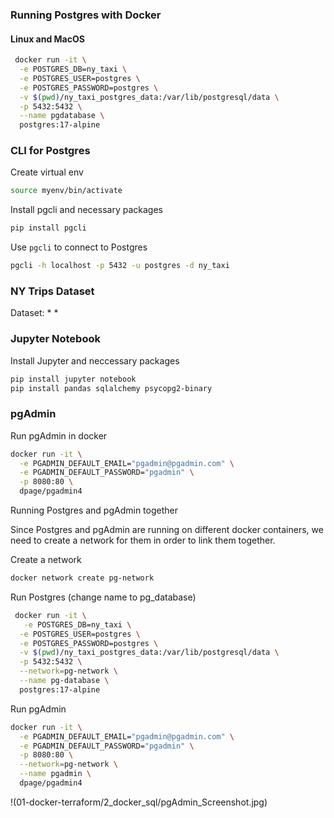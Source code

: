 ### Running Postgres with Docker

#### Linux and MacOS

```bash
 docker run -it \
  -e POSTGRES_DB=ny_taxi \
  -e POSTGRES_USER=postgres \
  -e POSTGRES_PASSWORD=postgres \
  -v $(pwd)/ny_taxi_postgres_data:/var/lib/postgresql/data \
  -p 5432:5432 \
  --name pgdatabase \
  postgres:17-alpine
```

### CLI for Postgres

Create virtual env

```bash
source myenv/bin/activate
```

Install pgcli and necessary packages

```bash
pip install pgcli
```

Use `pgcli` to connect to Postgres

```bash
pgcli -h localhost -p 5432 -u postgres -d ny_taxi
```

### NY Trips Dataset

Dataset:
* 
* 


### Jupyter Notebook

Install Jupyter and neccessary packages

```bash
pip install jupyter notebook
pip install pandas sqlalchemy psycopg2-binary
```

### pgAdmin

Run pgAdmin in docker

```bash
docker run -it \
  -e PGADMIN_DEFAULT_EMAIL="pgadmin@pgadmin.com" \
  -e PGADMIN_DEFAULT_PASSWORD="pgadmin" \
  -p 8080:80 \
  dpage/pgadmin4
```

Running Postgres and pgAdmin together

Since Postgres and pgAdmin are running on different docker containers, we need to create a network for them in order to link them together.

Create a network

```bash
docker network create pg-network
```

Run Postgres (change name to pg_database)

```bash
 docker run -it \
   -e POSTGRES_DB=ny_taxi \
  -e POSTGRES_USER=postgres \
  -e POSTGRES_PASSWORD=postgres \
  -v $(pwd)/ny_taxi_postgres_data:/var/lib/postgresql/data \
  -p 5432:5432 \
  --network=pg-network \
  --name pg-database \
  postgres:17-alpine
```

Run pgAdmin

```bash
docker run -it \
  -e PGADMIN_DEFAULT_EMAIL="pgadmin@pgadmin.com" \
  -e PGADMIN_DEFAULT_PASSWORD="pgadmin" \
  -p 8080:80 \
  --network=pg-network \
  --name pgadmin \
  dpage/pgadmin4
```
!(01-docker-terraform/2_docker_sql/pgAdmin_Screenshot.jpg)
